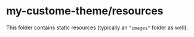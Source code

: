 # my-custome-theme/resources

This folder contains static resources (typically an `"images"` folder as well).
